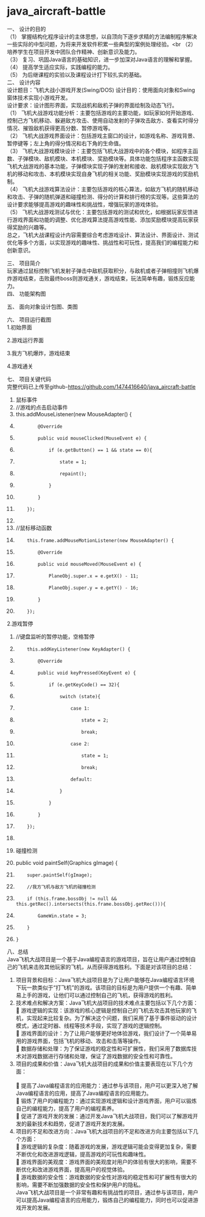 # java_aircraft-battle
一、	设计的目的<br>
（1）	掌握结构化程序设计的主体思想，以自顶向下逐步求精的方法编制程序解决一些实际的中型问题，为将来开发软件积累一些典型的案例处理经验。<br
（2）	培养学生在项目开发中团队合作精神、创新意识及能力。<br>
（3）	复习、巩固Java语言的基础知识，进一步加深对Java语言的理解和掌握。<br>
（4）	提高学生适应实际，实践编程的能力。<br>
（5）	为后继课程的实验以及课程设计打下较扎实的基础。<br>
二、	设计内容<br>
设计题目：飞机大战小游戏开发(Swing/DOS)
设计目的：使用面向对象和Swing窗体技术实现小游戏开发。<br>
设计要求：设计图形界面，实现战机和敌机子弹的界面绘制及动态飞行。<br>
（1）	飞机大战游戏功能分析：主要包括游戏的主要功能，如玩家如何开始游戏、控制己方飞机移动、躲避敌方攻击、使用自动发射的子弹攻击敌方、查看实时得分情况、摧毁敌机获得更高分数、暂停游戏等。<br>
（2）	飞机大战游戏界面设计：包括游戏主窗口的设计，如游戏名称、游戏背景、暂停键等；左上角的得分情况和右下角的生命值。<br>
（3）	飞机大战游戏模块设计：主要包括飞机大战游戏中的各个模块，如程序主函数、子弹模块、敌机模块、本机模块、奖励模块等。具体功能包括程序主函数实现飞机大战游戏的基本功能，子弹模块实现子弹的发射和接收、敌机模块实现敌方飞机的移动和攻击、本机模块实现自身飞机的相关功能、奖励模块实现游戏的奖励机制。<br>
（4）	飞机大战游戏算法设计：主要包括游戏的核心算法，如敌方飞机的随机移动和攻击、子弹的随机弹道和碰撞检测、得分的计算和排行榜的实现等。这些算法的设计要求能够提高游戏的趣味性和挑战性，增强玩家的游戏体验。<br>
（5）	飞机大战游戏测试与优化：主要包括游戏的测试和优化，如根据玩家反馈进行游戏界面和功能的调整、优化游戏算法提高游戏性能、添加奖励模块提高玩家获得奖励的兴趣等。<br>
总之，飞机大战课程设计内容需要综合考虑游戏设计、算法设计、界面设计、测试优化等多个方面，以实现游戏的趣味性、挑战性和可玩性，提高我们的编程能力和创新意识。<br>

三、	项目简介<br>
玩家通过鼠标控制飞机发射子弹击中敌机获取积分，与敌机或者子弹相撞则飞机爆炸游戏结束，击败最终boss则游戏通关，游戏结束，玩法简单有趣，锻炼反应能力。<br>
四、	功能架构图<br>
 
五、	面向对象设计包图、类图<br>
 
六、	项目运行截图<br>
1.初始界面<br>











2.游戏运行界面<br>
 
3.我方飞机爆炸，游戏结束<br>
 

4.游戏通关<br>
 

七、	项目关键代码<br>
完整代码已上传至github-https://github.com/1474416640/java_aircraft-battle<br>

1.	鼠标事件<br>
 1. //游戏的点击启动事件
 2. this.addMouseListener(new MouseAdapter() {
 3.             @Override
 4.             public void mouseClicked(MouseEvent e) {
 5.                 if (e.getButton() == 1 && state == 0){
 6.                     state = 1;
 7.                     repaint();
 8.                 }
 9.             }
10.         });
11.  
 1.   //鼠标移动函数
 2.         this.frame.addMouseMotionListener(new MouseAdapter() {
 3.             @Override
 4.             public void mouseMoved(MouseEvent e) {
 5.                 PlaneObj.super.x = e.getX() - 11;
 6.                 PlaneObj.super.y = e.getY() - 16;
 7.             }
 8.         });

2.游戏暂停<br>
 1. //键盘监听的暂停功能，空格暂停
 2.         this.addKeyListener(new KeyAdapter() {
 3.             @Override
 4.             public void keyPressed(KeyEvent e) {
 5.                 if (e.getKeyCode() == 32){
 6.                     switch (state){
 7.                         case 1:
 8.                             state = 2;
 9.                             break;
10.                         case 2:
11.                             state = 1;
12.                             break;
13.                         default:
14.                     }
15.                 }
16.             }
17.         });
18.  

3.	碰撞检测<br>
1. public void paintSelf(Graphics gImage) {
2.         super.paintSelf(gImage);
3.         //我方飞机与敌方飞机的碰撞检测
4.         if (this.frame.bossObj != null && this.getRec().intersects(this.frame.bossObj.getRec())){
5.             GameWin.state = 3;
6.         }
7.     }
八、总结<br>
Java飞机大战项目是一个基于Java编程语言的游戏项目，旨在让用户通过控制自己的飞机来击败其他玩家的飞机，从而获得游戏胜利。下面是对该项目的总结：<br>
1.	项目背景和目标：Java飞机大战项目是为了让用户能够在Java编程语言环境下玩一款类似于“打飞机”的游戏。该项目的目标是为用户提供一个有趣、简单易上手的游戏，让他们可以通过控制自己的飞机，获得游戏的胜利。<br>
2.	技术难点和解决方案：Java飞机大战项目的技术难点主要包括以下几个方面：<br>
	游戏逻辑的实现：该游戏的核心逻辑是控制自己的飞机去攻击其他玩家的飞机，实现起来比较复杂。为了解决这个问题，我们采用了基于事件驱动的设计模式，通过定时器、线程等技术手段，实现了游戏的逻辑控制。<br>
	游戏界面的设计：为了让用户能够更好地体验游戏，我们设计了一个简单易用的游戏界面，包括飞机的移动、攻击和击落等操作。<br>
	数据存储和处理：为了保证游戏的稳定性和可扩展性，我们采用了数据库技术对游戏数据进行存储和处理，保证了游戏数据的安全性和可靠性。<br>
3.	项目的成果和价值：Java飞机大战项目的成果和价值主要表现在以下几个方面：<br><br>
	提高了Java编程语言的应用能力：通过参与该项目，用户可以更深入地了解Java编程语言的应用，提高了Java编程语言的应用能力。<br>
	锻炼了用户的编程能力：通过实现游戏逻辑和设计游戏界面，用户可以锻炼自己的编程能力，提高了用户的编程素养。<br>
	促进了游戏开发的发展：通过开发Java飞机大战项目，我们可以了解游戏开发的最新技术和趋势，促进了游戏开发的发展。<br>
4.	项目的不足和改进方向：Java飞机大战项目的不足和改进方向主要包括以下几个方面：<br>
	游戏逻辑的复杂度：随着游戏的发展，游戏逻辑可能会变得更加复杂，需要不断优化和改进游戏逻辑，提高游戏的可玩性和趣味性。<br>
	游戏界面的美观度：游戏界面的美观度对用户的体验有很大的影响，需要不断优化和改进游戏界面，提高用户的视觉体验。<br>
	游戏数据的安全性：游戏数据的安全性对游戏的稳定性和可扩展性有很大的影响，需要不断加强数据的安全性和保护用户的隐私。<br>
  Java飞机大战项目是一个非常有趣和有挑战性的项目，通过参与该项目，用户可以提高Java编程语言的应用能力，锻炼自己的编程能力，同时也可以促进游戏开发的发展。<br>

